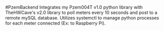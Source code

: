 #PzemBackend 
Integrates my Pzem004T v1.0 python library with TheHWCave's v2.0 library to poll meters every 10 seconds and post to a remote mySQL database. Utilizes systemctl to manage python processes for each meter connected (Ex: to Raspberry Pi).

